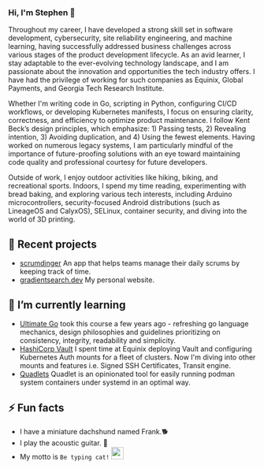 ### Hi, I'm Stephen 👋

Throughout my career, I have developed a strong skill set in software development, cybersecurity, site reliability engineering, and machine learning, having successfully addressed business challenges across various stages of the product development lifecycle. As an avid learner, I stay adaptable to the ever-evolving technology landscape, and I am passionate about the innovation and opportunities the tech industry offers. I have had the privilege of working for such companies as Equinix, Global Payments, and Georgia Tech Research Institute.  

Whether I'm writing code in Go, scripting in Python, configuring CI/CD workflows, or developing Kubernetes manifests, I focus on ensuring clarity, correctness, and efficiency to optimize product maintenance. I follow Kent Beck’s design principles, which emphasize: 1) Passing tests, 2) Revealing intention, 3) Avoiding duplication, and 4) Using the fewest elements. Having worked on numerous legacy systems, I am particularly mindful of the importance of future-proofing solutions with an eye toward maintaining code quality and professional courtesy for future developers.

Outside of work, I enjoy outdoor activities like hiking, biking, and recreational sports. Indoors, I spend my time reading, experimenting with bread baking, and exploring various tech interests, including Arduino microcontrollers, security-focused Android distributions (such as LineageOS and CalyxOS), SELinux, container security, and diving into the world of 3D printing.


## 🔭 Recent projects

- [scrumdinger](https://github.com/gradientsearch/scrumdinger) An app that helps teams manage their daily scrums by keeping track of time.
- [gradientsearch.dev](https://github.com/gradientsearch/gradientsearch.dev) My personal website.

## 🌱 I’m currently learning

- [Ultimate Go](https://www.ardanlabs.com/training/ultimate-go/) took this course a few years ago - refreshing go language mechanics, design philosophies and guidelines prioritizing on consistency, integrity, readability and simplicity. 
- [HashiCorp Vault](https://www.vaultproject.io/) I spent time at Equinix deploying Vault and configuring Kubernetes Auth mounts for a fleet of clusters. Now I'm diving into other mounts and features i.e. Signed SSH Certificates, Transit engine.
- [Quadlets](https://www.redhat.com/en/blog/multi-container-application-podman-quadlet) Quadlet is an opinionated tool for easily running podman system containers under systemd in an optimal way. 

## ⚡ Fun facts
- I have a miniature dachshund named Frank.🐕
- I play the acoustic guitar. 🎸
- My motto is `Be typing cat!` <image src="https://github.com/user-attachments/assets/a2ccfe59-e923-4b39-ada5-b85d074255e8" width="25px"> 
